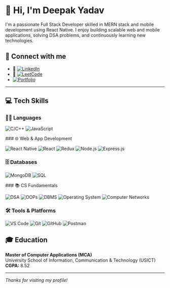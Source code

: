 # 👋 Hi, I'm Deepak Yadav

I'm a passionate Full Stack Developer skilled in MERN stack and mobile development using React Native. I enjoy building scalable web and mobile applications, solving DSA problems, and continuously learning new technologies.

## 🔗 Connect with me

- 💼 [![LinkedIn](https://img.shields.io/badge/LinkedIn-0077B5?style=for-the-badge&logo=linkedin&logoColor=white)](https://www.linkedin.com/in/deepakyadav24/)  
- 🧠 [![LeetCode](https://img.shields.io/badge/LeetCode-FFA116?style=for-the-badge&logo=leetcode&logoColor=white)](https://leetcode.com/deepakyadav21/)
-    [![Portfolio](https://img.shields.io/badge/Portfolio-000000?style=for-the-badge&logo=vercel&logoColor=white)](https://deepakyadav.vercel.app/) 


---

## 💻 Tech Skills


  <!-- Languages -->
  ### 👨‍💻 Languages
<p align="left" padding="10" gap="20">
  <img src="https://img.shields.io/badge/C/C++-00599C?style=for-the-badge&logo=c&logoColor=white" alt="C/C++"/>
  <img src="https://img.shields.io/badge/JavaScript-F7DF1E?style=for-the-badge&logo=javascript&logoColor=black" alt="JavaScript"/>
  </p> 
  ### 🌐 Web & App Development
  <p align="left" padding="10" gap="20">
    <img src="https://img.shields.io/badge/React_Native-20232A?style=for-the-badge&logo=react&logoColor=61DAFB" alt="React Native"/>
    <img src="https://img.shields.io/badge/React-61DAFB?style=for-the-badge&logo=react&logoColor=black" alt="React"/>
    <img src="https://img.shields.io/badge/Redux-764ABC?style=for-the-badge&logo=redux&logoColor=white" alt="Redux"/>
    <img src="https://img.shields.io/badge/Node.js-339933?style=for-the-badge&logo=node.js&logoColor=white" alt="Node.js"/>
    <img src="https://img.shields.io/badge/Express.js-000000?style=for-the-badge&logo=express&logoColor=white" alt="Express.js"/>
  </p>  

  <!-- Databases -->
  ### 🗄️ Databases
  <p align="left" padding="10" gap="20">
  <img src="https://img.shields.io/badge/MongoDB-4EA94B?style=for-the-badge&logo=mongodb&logoColor=white" alt="MongoDB"/>
  <img src="https://img.shields.io/badge/SQL-4479A1?style=for-the-badge&logo=postgresql&logoColor=white" alt="SQL"/>
</p> 
  <!-- CS Fundamentals -->
  ### 📚 CS Fundamentals
  <p align="left"  padding="10" gap="20">
  <img src="https://img.shields.io/badge/DSA-1E90FF?style=for-the-badge" alt="DSA"/>
  <img src="https://img.shields.io/badge/OOPs-8A2BE2?style=for-the-badge" alt="OOPs"/>
  <img src="https://img.shields.io/badge/DBMS-FF8C00?style=for-the-badge" alt="DBMS"/>
  <img src="https://img.shields.io/badge/OS-20B2AA?style=for-the-badge" alt="Operating System"/>
  <img src="https://img.shields.io/badge/Computer%20Networks-FF4500?style=for-the-badge" alt="Computer Networks"/>

  <!-- Tools -->
  ### 🛠 Tools & Platforms
  <p align="left" padding="10" gap="20">
  <img src="https://img.shields.io/badge/VS%20Code-007ACC?style=for-the-badge&logo=visual-studio-code&logoColor=white" alt="VS Code"/>
  <img src="https://img.shields.io/badge/Git-F05032?style=for-the-badge&logo=git&logoColor=white" alt="Git"/>
  <img src="https://img.shields.io/badge/GitHub-181717?style=for-the-badge&logo=github&logoColor=white" alt="GitHub"/>
  <img src="https://img.shields.io/badge/Postman-FF6C37?style=for-the-badge&logo=postman&logoColor=white" alt="Postman"/>
</p>


## 🎓 Education

**Master of Computer Applications (MCA)**  
University School of Information, Communication & Technology (USICT)  
**CGPA:** 8.52

---

_Thanks for visiting my profile!_
